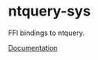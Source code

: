 # ntquery-sys #
FFI bindings to ntquery.

[Documentation](https://retep998.github.io/doc/ntquery-sys/)
